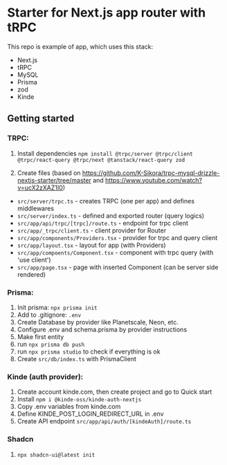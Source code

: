 # Starter for Next.js app router with tRPC

This repo is example of app, which uses this stack:

- Next.js
- tRPC
- MySQL
- Prisma
- zod
- Kinde

## Getting started

### TRPC:

1. Install dependencies
   `npm install @trpc/server @trpc/client @trpc/react-query @trpc/next @tanstack/react-query zod`

1. Create files (based on https://github.com/K-Sikora/trpc-mysql-drizzle-nextjs-starter/tree/master and https://www.youtube.com/watch?v=ucX2zXAZ1I0)

- `src/server/trpc.ts` - creates TRPC (one per app) and defines middlewares
- `src/server/index.ts` - defined and exported router (query logics)
- `src/app/api/trpc/[trpc]/route.ts` - endpoint for trpc client
- `src/app/_trpc/client.ts` - client provider for Router
- `src/app/components/Providers.tsx` - provider for trpc and query client
- `src/app/layout.tsx` - layout for app (with Providers)
- `src/app/compoents/Component.tsx` - component with trpc query (with 'use client')
- `src/app/page.tsx` - page with inserted Component (can be server side rendered)

### Prisma:

1. Init prisma:
   `npx prisma init`
1. Add to .gitignore:
   `.env`
1. Create Database by provider like Planetscale, Neon, etc.
1. Configure .env and schema.prisma by provider instructions
1. Make first entity
1. run `npx prisma db push`
1. run `npx prisma studio` to check if everything is ok
1. Create `src/db/index.ts` with PrismaClient

### Kinde (auth provider):

1. Create account kinde.com, then create project and go to Quick start
1. Install `npm i @kinde-oss/kinde-auth-nextjs`
1. Copy .env variables from kinde.com
1. Define KINDE_POST_LOGIN_REDIRECT_URL in .env
1. Create API endpoint `src/app/api/auth/[kindeAuth]/route.ts`

### Shadcn

1. `npx shadcn-ui@latest init`
